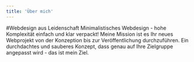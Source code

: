 ```yaml
---
title: 'Über mich'
---
```


#Webdesign aus Leidenschaft
Minimalistisches Webdesign - hohe Komplexität einfach und klar verpackt! Meine Mission ist es Ihr neues Webprojekt von der Konzeption bis zur Veröffen&shy;tlichung durchzuführen. Ein durchdachtes und sauberes Konzept, dass genau auf Ihre Zielgruppe angepasst wird - das ist mein Ziel. 